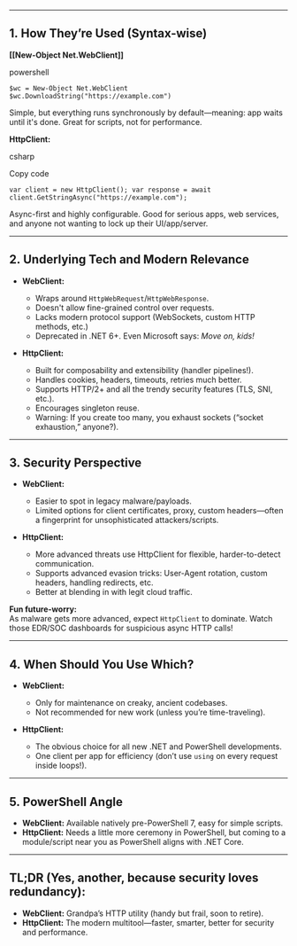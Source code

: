 

---

## 1. **How They’re Used (Syntax-wise)**

**[[New-Object Net.WebClient]]**

powershell

`$wc = New-Object Net.WebClient $wc.DownloadString("https://example.com")`

Simple, but everything runs synchronously by default—meaning: app waits until it's done. Great for scripts, not for performance.

**HttpClient:**

csharp

Copy code

`var client = new HttpClient(); var response = await client.GetStringAsync("https://example.com");`

Async-first and highly configurable. Good for serious apps, web services, and anyone not wanting to lock up their UI/app/server.

---

## 2. **Underlying Tech and Modern Relevance**

- **WebClient:**
    
    - Wraps around `HttpWebRequest`/`HttpWebResponse`.
    - Doesn't allow fine-grained control over requests.
    - Lacks modern protocol support (WebSockets, custom HTTP methods, etc.)
    - Deprecated in .NET 6+. Even Microsoft says: _Move on, kids!_
- **HttpClient:**
    
    - Built for composability and extensibility (handler pipelines!).
    - Handles cookies, headers, timeouts, retries much better.
    - Supports HTTP/2+ and all the trendy security features (TLS, SNI, etc.).
    - Encourages singleton reuse.
    - Warning: If you create too many, you exhaust sockets (“socket exhaustion,” anyone?).

---

## 3. **Security Perspective**

- **WebClient:**
    
    - Easier to spot in legacy malware/payloads.
    - Limited options for client certificates, proxy, custom headers—often a fingerprint for unsophisticated attackers/scripts.
- **HttpClient:**
    
    - More advanced threats use HttpClient for flexible, harder-to-detect communication.
    - Supports advanced evasion tricks: User-Agent rotation, custom headers, handling redirects, etc.
    - Better at blending in with legit cloud traffic.

**Fun future-worry:**  
As malware gets more advanced, expect `HttpClient` to dominate. Watch those EDR/SOC dashboards for suspicious async HTTP calls!

---

## 4. **When Should You Use Which?**

- **WebClient:**
    
    - Only for maintenance on creaky, ancient codebases.
    - Not recommended for new work (unless you’re time-traveling).
- **HttpClient:**
    
    - The obvious choice for all new .NET and PowerShell developments.
    - One client per app for efficiency (don’t use `using` on every request inside loops!).

---

## 5. **PowerShell Angle**

- **WebClient:** Available natively pre-PowerShell 7, easy for simple scripts.
- **HttpClient:** Needs a little more ceremony in PowerShell, but coming to a module/script near you as PowerShell aligns with .NET Core.

---

## TL;DR (Yes, another, because security loves redundancy):

- **WebClient:** Grandpa’s HTTP utility (handy but frail, soon to retire).
- **HttpClient:** The modern multitool—faster, smarter, better for security and performance.
